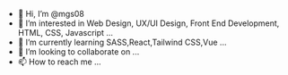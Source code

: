 - 👋 Hi, I’m @mgs08
- 👀 I’m interested in Web Design, UX/UI Design, Front End Development, HTML, CSS, Javascript ...
- 🌱 I’m currently learning SASS,React,Tailwind CSS,Vue ...
- 💞️ I’m looking to collaborate on ...
- 📫 How to reach me ...

<!---
mgs08/mgs08 is a ✨ special ✨ repository because its `README.md` (this file) appears on your GitHub profile.
You can click the Preview link to take a look at your changes.
--->
